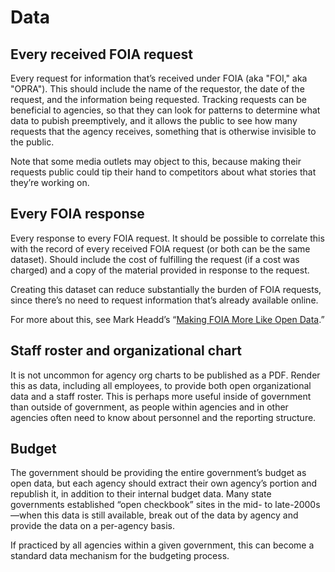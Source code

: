 # Data


## Every received FOIA request

Every request for information that’s received under FOIA (aka "FOI," aka "OPRA"). This should include the name of the requestor, the date of the request, and the information being requested. Tracking requests can be beneficial to agencies, so that they can look for patterns to determine what data to pubish preemptively, and it allows the public to see how many requests that the agency receives, something that is otherwise invisible to the public.

Note that some media outlets may object to this, because making their requests public could tip their hand to competitors about what stories that they’re working on.

## Every FOIA response

Every response to every FOIA request. It should be possible to correlate this with the record of every received FOIA request (or both can be the same dataset). Should include the cost of fulfilling the request (if a cost was charged) and a copy of the material provided in response to the request.

Creating this dataset can reduce substantially the burden of FOIA requests, since there’s no need to request information that’s already available online.

For more about this, see Mark Headd’s “[Making FOIA More Like Open Data](http://civic.io/2014/06/23/making-foia-more-like-open-data/).”

## Staff roster and organizational chart

It is not uncommon for agency org charts to be published as a PDF. Render this as data, including all employees, to provide both open organizational data and a staff roster. This is perhaps more useful inside of government than outside of government, as people within agencies and in other agencies often need to know about personnel and the reporting structure.

## Budget

The government should be providing the entire government’s budget as open data, but each agency should extract their own agency’s portion and republish it, in addition to their internal budget data. Many state governments established “open checkbook” sites in the mid- to late-2000s—when this data is still available, break out of the data by agency and provide the data on a per-agency basis.

If practiced by all agencies within a given government, this can become a standard data mechanism for the budgeting process.
